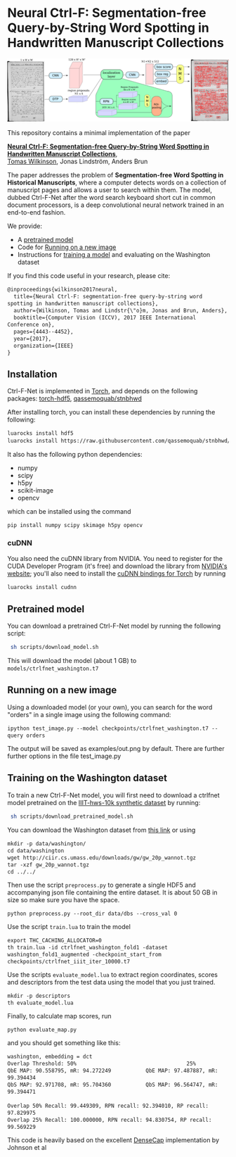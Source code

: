 # Neural Ctrl-F: Segmentation-free Query-by-String Word Spotting in Handwritten Manuscript Collections

![ctrlfnet](ctrlfnet.png)

This repository contains a minimal implementation of the paper

**[Neural Ctrl-F: Segmentation-free Query-by-String Word Spotting in Handwritten Manuscript Collections](https://arxiv.org/abs/1703.07645)**,
<br>
[Tomas Wilkinson](http://user.it.uu.se/~tomwi522/),
Jonas Lindström,
Anders Brun
<br>

The paper addresses the problem of **Segmentation-free Word Spotting in Historical Manuscripts**, where a computer detects words on a collection of manuscript pages and allows a user to search within them. The model, dubbed Ctrl-F-Net after the word search keyboard short cut in common document processors, is a deep convolutional neural network trained in an end-to-end fashion.

We provide:

- A [pretrained model](#pretrained-model)
- Code for [Running on a new image](#running-on-a-new-image)
- Instructions for [training a model](#training-on-the-washington-dataset) and evaluating on the Washington dataset

If you find this code useful in your research, please cite:

```
@inproceedings{wilkinson2017neural,
  title={Neural Ctrl-F: segmentation-free query-by-string word spotting in handwritten manuscript collections},
  author={Wilkinson, Tomas and Lindstr{\"o}m, Jonas and Brun, Anders},
  booktitle={Computer Vision (ICCV), 2017 IEEE International Conference on},
  pages={4443--4452},
  year={2017},
  organization={IEEE}
}

```

## Installation

Ctrl-F-Net is implemented in [Torch](http://torch.ch/), and depends on the following packages: [torch-hdf5](https://github.com/deepmind/torch-hdf5), [qassemoquab/stnbhwd](https://github.com/qassemoquab/stnbhwd)

After installing torch, you can install these dependencies by running the following:

```bash
luarocks install hdf5
luarocks install https://raw.githubusercontent.com/qassemoquab/stnbhwd/master/stnbhwd-scm-1.rockspec
```

It also has the following python dependencies:
 - numpy
 - scipy
 - h5py
 - scikit-image
 - opencv

which can be installed using the command 
```
pip install numpy scipy skimage h5py opencv
```

### cuDNN

You also need the cuDNN library from NVIDIA. You need to register for the CUDA Developer Program (it's free)
and download the library from [NVIDIA's website](https://developer.nvidia.com/cudnn); you'll also need to install
the [cuDNN bindings for Torch](https://github.com/soumith/cudnn.torch) by running

```bash
luarocks install cudnn
```

## Pretrained model

You can download a pretrained Ctrl-F-Net model by running the following script:

```bash
 sh scripts/download_model.sh
 ```
 
 This will download the model (about 1 GB) to `models/ctrlfnet_washington.t7`

## Running on a new image

Using a downloaded model (or your own), you can search for the word "orders" in a single image using the following command:

```
ipython test_image.py --model checkpoints/ctrlfnet_washington.t7 --query orders
```

The output will be saved as examples/out.png by default. There are further further options in the file test_image.py


## Training on the Washington dataset

To train a new Ctrl-F-Net model, you will first need to download a ctrlfnet model pretrained on the [IIIT-hws-10k synthetic dataset](https://cvit.iiit.ac.in/research/projects/cvit-projects/matchdocimgs) by running:

```bash
 sh scripts/download_pretrained_model.sh
 ```

You can download the Washington dataset from [this link](http://ciir.cs.umass.edu/downloads/gw/gw_20p_wannot.tgz) or using 

```
mkdir -p data/washington/
cd data/washington
wget http://ciir.cs.umass.edu/downloads/gw/gw_20p_wannot.tgz
tar -xzf gw_20p_wannot.tgz
cd ../../
```
Then use the script `preprocess.py` to generate a single HDF5 and accompanying json file containing the entire dataset. It is about 50 GB in size so make sure you have the space. 

```
python preprocess.py --root_dir data/dbs --cross_val 0
```

Use the script `train.lua` to train the model 

```
export THC_CACHING_ALLOCATOR=0
th train.lua -id ctrlfnet_washington_fold1 -dataset washington_fold1_augmented -checkpoint_start_from checkpoints/ctrlfnet_iiit_iter_10000.t7
```

Use the scripts `evaluate_model.lua` to extract region coordinates, scores and descriptors from the test data using the model that you just trained.

```
mkdir -p descriptors
th evaluate_model.lua 
```

Finally, to calculate map scores, run 

```
python evaluate_map.py  
```

and you should get something like this:

```
washington, embedding = dct
Overlap Threshold: 50%                                   25%
QbE MAP: 90.558795, mR: 94.272249           QbE MAP: 97.487887, mR: 99.394434
QbS MAP: 92.971708, mR: 95.704360           QbS MAP: 96.564747, mR: 99.394471

Overlap 50% Recall: 99.449309, RPN recall: 92.394010, RP recall: 97.829975
Overlap 25% Recall: 100.000000, RPN recall: 94.830754, RP recall: 99.569229
```

This code is heavily based on the excellent [DenseCap](https://github.com/jcjohnson/densecap) implementation by Johnson et al 

